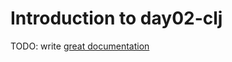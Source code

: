 # Introduction to day02-clj

TODO: write [great documentation](http://jacobian.org/writing/what-to-write/)
